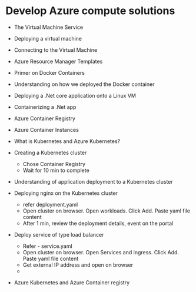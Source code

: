 # Develop Azure compute solutions
- The Virtual Machine Service
- Deploying a virtual machine
- Connecting to the Virtual Machine
- Azure Resource Manager Templates
- Primer on Docker Containers
- Understanding on how we deployed the Docker container
- Deploying a .Net core application onto a Linux VM
- Containerizing a .Net app
- Azure Container Registry
- Azure Container Instances
- What is Kubernetes and Azure Kubernetes?
- Creating a Kubernetes cluster
  - Chose Container Registry
  - Wait for 10 min to complete

- Understanding of application deployment to a Kubernetes cluster
- Deploying nginx on the Kubernetes cluster
  - refer deployment.yaml
  - Open cluster on browser. Open workloads. Click Add. Paste yaml file content
  - After 1 min, review the deployment details, event on the portal
- Deploy service of type load balancer
  - Refer - service.yaml
  - Open cluster on browser. Open Services and ingress. Click Add. Paste yaml file content
  - Get external IP address and open on browser
  -
- Azure Kubernetes and Azure Container registry
